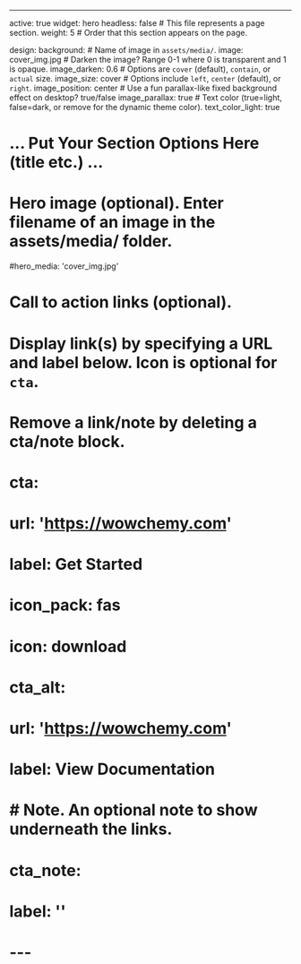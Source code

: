 ---
active: true
widget: hero
headless: false  # This file represents a page section.
weight: 5 # Order that this section appears on the page.

design:
  background:
    # Name of image in `assets/media/`.
    image: cover_img.jpg
    # Darken the image? Range 0-1 where 0 is transparent and 1 is opaque.
    image_darken: 0.6
    #  Options are `cover` (default), `contain`, or `actual` size.
    image_size: cover
    # Options include `left`, `center` (default), or `right`.
    image_position: center
    # Use a fun parallax-like fixed background effect on desktop? true/false
    image_parallax: true
    # Text color (true=light, false=dark, or remove for the dynamic theme color).
    text_color_light: true

# ... Put Your Section Options Here (title etc.) ...

# Hero image (optional). Enter filename of an image in the assets/media/ folder.
#hero_media: 'cover_img.jpg'

# Call to action links (optional).
#   Display link(s) by specifying a URL and label below. Icon is optional for `cta`.
#   Remove a link/note by deleting a cta/note block.
# cta:
#   url: 'https://wowchemy.com'
#   label: Get Started
#   icon_pack: fas
#   icon: download
# cta_alt:
#   url: 'https://wowchemy.com'
#   label: View Documentation

# # Note. An optional note to show underneath the links.
# cta_note:
#   label: ''
# ---